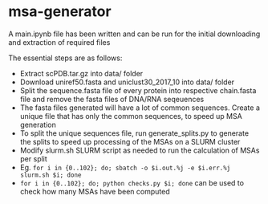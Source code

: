 # msa-generator

A main.ipynb file has been written and can be run for the initial downloading and extraction of required files

The essential steps are as follows:

- Extract scPDB.tar.gz into data/ folder
- Download uniref50.fasta and uniclust30_2017_10 into data/ folder
- Split the sequence.fasta file of every protein into respective chain.fasta file and remove the fasta files of DNA/RNA seqeuences
- The fasta files generated will have a lot of common sequences. Create a unique file that has only the common sequences, to speed up MSA generation
- To split the unique sequences file, run generate_splits.py to generate the splits to speed up processing of the MSAs on a SLURM cluster
- Modify slurm.sh SLURM script as needed to run the calculation of MSAs per split
- Eg. ```for i in {0..102}; do; sbatch -o $i.out.%j -e $i.err.%j slurm.sh $i; done```
- ```for i in {0..102}; do; python checks.py $i; done``` can be used to check how many MSAs have been computed

